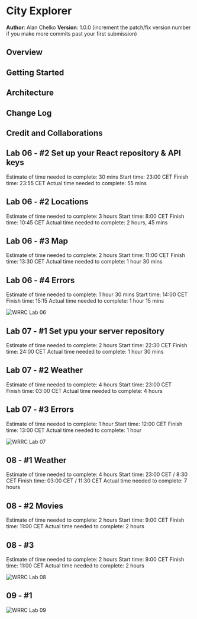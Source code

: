 # City Explorer

**Author**: Alan Chelko
**Version**: 1.0.0 (increment the patch/fix version number if you make more commits past your first submission)

## Overview
<!-- Provide a high level overview of what this application is and why you are building it, beyond the fact that it's an assignment for this class. (i.e. What's your problem domain?) -->

## Getting Started
<!-- What are the steps that a user must take in order to build this app on their own machine and get it running? -->

## Architecture
<!-- Provide a detailed description of the application design. What technologies (languages, libraries, etc) you're using, and any other relevant design information. -->

## Change Log
<!-- Use this area to document the iterative changes made to your application as each feature is successfully implemented. Use time stamps. Here's an example:

01-01-2001 4:59pm - Application now has a fully-functional express server, with a GET route for the location resource. -->

## Credit and Collaborations
<!-- Give credit (and a link) to other people or resources that helped you build this application. -->

## Lab 06 - #2 Set up your React repository & API keys

Estimate of time needed to complete: 30 mins
Start time: 23:00 CET
Finish time: 23:55 CET
Actual time needed to complete: 55 mins

## Lab 06 - #2 Locations

Estimate of time needed to complete: 3 hours
Start time: 8:00 CET
Finish time: 10:45 CET
Actual time needed to complete: 2 hours, 45 mins

## Lab 06 - #3 Map

Estimate of time needed to complete: 2 hours
Start time: 11:00 CET
Finish time: 13:30 CET
Actual time needed to complete: 1 hour 30 mins

## Lab 06 - #4 Errors

Estimate of time needed to complete: 1 hour 30 mins
Start time: 14:00 CET
Finish time: 15:15
Actual time needed to complete: 1 hour 15 mins

 ![WRRC Lab 06](images/wrrc-lab-06.png)

## Lab 07 - #1 Set ypu your server repository

Estimate of time needed to complete: 2 hours
Start time: 22:30 CET
Finish time: 24:00 CET
Actual time needed to complete: 1 hour 30 mins

## Lab 07 - #2 Weather

Estimate of time needed to complete: 4 hours
Start time: 23:00 CET  
Finish time: 03:00 CET
Actual time needed to complete: 4 hours

## Lab 07 - #3 Errors

Estimate of time needed to complete: 1 hour
Start time: 12:00 CET
Finish time: 13:00 CET
Actual time needed to complete: 1 hour

![WRRC Lab 07](images/wrrc-lab-07.png)

## 08 - #1 Weather

Estimate of time needed to complete: 4 hours
Start time: 23:00 CET / 8:30 CET
Finish time: 03:00 CET / 11:30 CET
Actual time needed to complete: 7 hours

## 08 - #2 Movies

Estimate of time needed to complete: 2 hours
Start time: 9:00 CET 
Finish time: 11:00 CET 
Actual time needed to complete: 2 hours

## 08 - #3

Estimate of time needed to complete: 2 hours
Start time: 9:00 CET 
Finish time: 11:00 CET 
Actual time needed to complete: 2 hours

![WRRC Lab 08](images/wrrc-lab-08.png)





## 09 - #1
![WRRC Lab 09](images/wrrc-lab-09.png)
